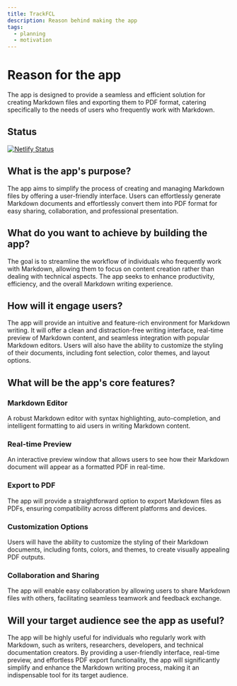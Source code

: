```yaml
---
title: TrackFCL
description: Reason behind making the app
tags:
  - planning
  - motivation
---
```


# Reason for the app
The app is designed to provide a seamless and efficient solution for creating Markdown files and exporting them to PDF format, catering specifically to the needs of users who frequently work with Markdown.

## Status
[![Netlify Status](https://api.netlify.com/api/v1/badges/78c585c4-15cc-4733-8da9-5b490f871de6/deploy-status)](https://app.netlify.com/sites/trackfcl/deploys)

## What is the app's purpose?
The app aims to simplify the process of creating and managing Markdown files by offering a user-friendly interface. Users can effortlessly generate Markdown documents and effortlessly convert them into PDF format for easy sharing, collaboration, and professional presentation.

## What do you want to achieve by building the app?
The goal is to streamline the workflow of individuals who frequently work with Markdown, allowing them to focus on content creation rather than dealing with technical aspects. The app seeks to enhance productivity, efficiency, and the overall Markdown writing experience.

## How will it engage users?
The app will provide an intuitive and feature-rich environment for Markdown writing. It will offer a clean and distraction-free writing interface, real-time preview of Markdown content, and seamless integration with popular Markdown editors. Users will also have the ability to customize the styling of their documents, including font selection, color themes, and layout options.

## What will be the app's core features?

### Markdown Editor
A robust Markdown editor with syntax highlighting, auto-completion, and intelligent formatting to aid users in writing Markdown content.

### Real-time Preview
An interactive preview window that allows users to see how their Markdown document will appear as a formatted PDF in real-time.

### Export to PDF
The app will provide a straightforward option to export Markdown files as PDFs, ensuring compatibility across different platforms and devices.

### Customization Options
Users will have the ability to customize the styling of their Markdown documents, including fonts, colors, and themes, to create visually appealing PDF outputs.

### Collaboration and Sharing
The app will enable easy collaboration by allowing users to share Markdown files with others, facilitating seamless teamwork and feedback exchange.

## Will your target audience see the app as useful?
The app will be highly useful for individuals who regularly work with Markdown, such as writers, researchers, developers, and technical documentation creators. By providing a user-friendly interface, real-time preview, and effortless PDF export functionality, the app will significantly simplify and enhance the Markdown writing process, making it an indispensable tool for its target audience.
